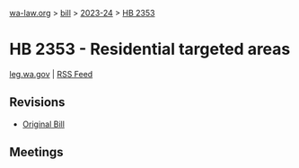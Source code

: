 [wa-law.org](/) > [bill](/bill/) > [2023-24](/bill/2023-24/) > [HB 2353](/bill/2023-24/hb/2353/)

# HB 2353 - Residential targeted areas
[leg.wa.gov](https://app.leg.wa.gov/billsummary?BillNumber=2353&Year=2023&Initiative=false) | [RSS Feed](./rss.xml)

## Revisions
* [Original Bill](1/)

## Meetings